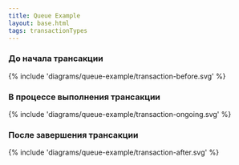 ```yaml
---
title: Queue Example
layout: base.html
tags: transactionTypes
---
```

### До начала трансакции

<div>
  {% include 'diagrams/queue-example/transaction-before.svg' %}
</div>

### В процессе выполнения трансакции

<div>
  {% include 'diagrams/queue-example/transaction-ongoing.svg' %}
</div>

### После завершения трансакции

<div>
  {% include 'diagrams/queue-example/transaction-after.svg' %}
</div>
